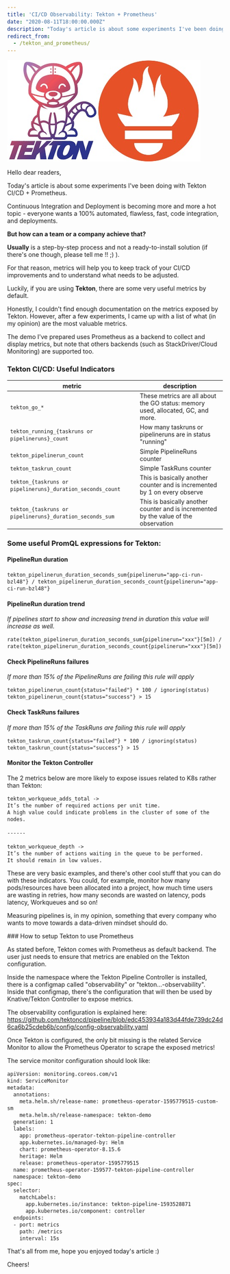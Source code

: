 ```yaml
---
title: 'CI/CD Observability: Tekton + Prometheus'
date: "2020-08-11T18:00:00.000Z"
description: "Today's article is about some experiments I've been doing with Tekton CI/CD + Prometheus..."
redirect_from:
  - /tekton_and_prometheus/
---
```


![prometheus-tekton-logo](./logo.jpg)

Hello dear readers,

Today's article is about some experiments I've been doing with Tekton CI/CD + Prometheus.

Continuous Integration and Deployment is becoming more and more a hot topic - everyone wants a 100% automated, flawless, fast, code integration, and deployments. 

**But how can a team or a company achieve that?**

**Usually** is a step-by-step process and not a ready-to-install solution (if there's one though, please tell me !! ;) ).

For that reason, metrics will help you to keep track of your CI/CD improvements and to understand what needs to be adjusted.

Luckily, if you are using **Tekton**, there are some very useful metrics by default.

Honestly, I couldn't find enough documentation on the metrics exposed by Tekton. However, after a few experiments, I came up with a list of what (in my opinion) are the most valuable metrics.

The demo I've prepared uses Prometheus as a backend to collect and display metrics, but note that others backends (such as StackDriver/Cloud Monitoring) are supported too. 

### Tekton CI/CD: Useful Indicators

| metric      | description                                                                     |
|-------------|---------------------------------------------------------------------------------|
| `tekton_go_*`| These metrics are all about the GO status: memory used, allocated, GC, and more. |
| `tekton_running_{taskruns or pipelineruns}_count`|  How many taskruns or pipelineruns are in status "running" |
| `tekton_pipelinerun_count` | Simple PipelineRuns counter |
| `tekton_taskrun_count` | Simple TaskRuns counter |
| `tekton_{taskruns or pipelineruns}_duration_seconds_count` | This is basically another counter and is incremented by 1 on every observe |
| `tekton_{taskruns or pipelineruns}_duration_seconds_sum` | This is basically another counter and is incremented by the value of the observation |


### Some useful PromQL expressions for Tekton:

#### PipelineRun duration
```
tekton_pipelinerun_duration_seconds_sum{pipelinerun="app-ci-run-bzl48"} / tekton_pipelinerun_duration_seconds_count{pipelinerun="app-ci-run-bzl48"}
```


#### PipelineRun duration trend
*If pipelines start to show and increasing trend in duration this value will increase as well.*
```
rate(tekton_pipelinerun_duration_seconds_sum{pipelinerun="xxx"}[5m]) / rate(tekton_pipelinerun_duration_seconds_count{pipelinerun="xxx"}[5m])
```


#### Check PipelineRuns failures
*If more than 15% of the PipelineRuns are failing this rule will apply*
```
tekton_pipelinerun_count{status="failed"} * 100 / ignoring(status) tekton_pipelinerun_count{status="success"} > 15
```


#### Check TaskRuns failures
*If more than 15% of the TaskRuns are failing this rule will apply*
```
tekton_taskrun_count{status="failed"} * 100 / ignoring(status) tekton_taskrun_count{status="success"} > 15
```


#### Monitor the Tekton Controller
The 2 metrics below are more likely to expose issues related to K8s rather than Tekton:

```
tekton_workqueue_adds_total -> 
It’s the number of required actions per unit time. 
A high value could indicate problems in the cluster of some of the nodes.

------

tekton_workqueue_depth -> 
It’s the number of actions waiting in the queue to be performed. 
It should remain in low values.
```


These are very basic examples, and there's other cool stuff that you can do with these indicators. You could, for example, monitor how many pods/resources have been allocated into a project, how much time users are wasting in retries, how many seconds are wasted on latency, pods latency, Workqueues and so on!

Measuring pipelines is, in my opinion, something that every company who wants to move towards a data-driven mindset should do.



### How to setup Tekton to use Prometheus

As stated before, Tekton comes with Prometheus as default backend. The user just needs to ensure that metrics are enabled on the Tekton configuration.

Inside the namespace where the Tekton Pipeline Controller is installed, there is a configmap called "observability" or "tekton...-observability". Inside that configmap, there's the configuration that will then be used by Knative/Tekton Controller to expose metrics.

The observability configuration is explained here:
https://github.com/tektoncd/pipeline/blob/edc453934a183d44fde739dc24d6ca6b25cdeb6b/config/config-observability.yaml

Once Tekton is configured, the only bit missing is the related Service Monitor to allow the Prometheus Operator to scrape the exposed metrics!

The service monitor configuration should look like:

```
apiVersion: monitoring.coreos.com/v1
kind: ServiceMonitor
metadata:
  annotations:
    meta.helm.sh/release-name: prometheus-operator-1595779515-custom-sm
    meta.helm.sh/release-namespace: tekton-demo
  generation: 1
  labels:
    app: prometheus-operator-tekton-pipeline-controller
    app.kubernetes.io/managed-by: Helm
    chart: prometheus-operator-8.15.6
    heritage: Helm
    release: prometheus-operator-1595779515
  name: prometheus-operator-159577-tekton-pipeline-controller
  namespace: tekton-demo
spec:
  selector:
    matchLabels:
      app.kubernetes.io/instance: tekton-pipeline-1593528871
      app.kubernetes.io/component: controller
  endpoints:
  - port: metrics
    path: /metrics
    interval: 15s
```

That's all from me, hope you enjoyed today's article :)

Cheers!

